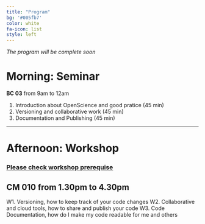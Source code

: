 ```yaml
---
title: "Program"
bg: '#005fb7'
color: white
fa-icon: list
style: left
---
```


_The program will be complete soon_

# Morning: Seminar 

**BC 03** from 9am to 12am

1. Introduction about OpenScience and good pratice (45 min)
2. Versioning and collaborative work (45 min)
3. Documentation and Publishing (45 min)

---

# Afternoon: Workshop 
### [Please check workshop prerequise](https://epfl-scitas.github.io/SoOpen/#workshop)

## **CM 010** from 1.30pm to 4.30pm

W1. Versioning, how to keep track of your code changes
W2. Collaborative and cloud tools, how to share and publish your code
W3. Code Documentation, how do I make my code readable for me and others
